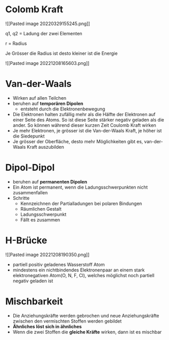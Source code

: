 # Colomb Kraft
![[Pasted image 20220329155245.png]]

q1, q2 = Ladung der zwei Elementen

r = Radius

Je Grösser die Radius ist desto kleiner ist die Energie

![[Pasted image 20221208165603.png]]

# Van-der-Waals
- Wirken auf allen Teilchen
- beruhen auf **temporären Dipolen**
	- entsteht durch die Elektronenbewegung
- Die Elektronen halten zufällig mehr als die Hälfte der Elektronen auf einer Seite des Atoms. So ist diese Seite stärker negativ geladen als die ander. So können während dieser kurzen Zeit Coulomb Kraft wirken
- Je mehr Elektronen, je grösser ist die Van-der-Waals Kraft, je höher ist die Siedepunkt
- Je grösser der Oberfläche, desto mehr Möglichkeiten gibt es, van-der-Waals Kraft auszubilden

# Dipol-Dipol 
- beruhen auf **permanenten Dipolen**
- Ein Atom ist permanent, wenn die Ladungsschwerpunkten nicht zusammenfallen
- Schritte
	- Kennzeichnen der Partialladungen bei polaren Bindungen
	- Räumlichen Gestalt
	- Ladungsschwerpunkt
	- Fällt es zusammen

# H-Brücke
![[Pasted image 20221208190350.png]]
- partiell positiv geladenes Wasserstoff Atom
- mindestens ein nichtbindendes Elektronenpaar an einem stark elektronegativen Atom(O, N, F, Cl), welches möglichst noch partiell negativ geladen ist


# Mischbarkeit
- Die Anziehungskräfte werden gebrochen und neue Anziehungskräfte zwischen den vermischten Stoffen werden gebildet
- **Ähnliches löst sich in ähnliches**
- Wenn die zwei Stoffen die **gleiche Kräfte** wirken, dann ist es mischbar